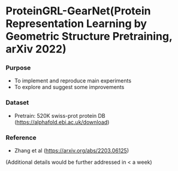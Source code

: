 # ProteinGRL-GearNet(Protein Representation Learning by Geometric Structure Pretraining, arXiv 2022)
### Purpose 
- To implement and reproduce main experiments 
- To explore and suggest some improvements

### Dataset 
- Pretrain: 520K swiss-prot protein DB (https://alphafold.ebi.ac.uk/download)

### Reference 
- Zhang et al (https://arxiv.org/abs/2203.06125)

(Additional details would be further addressed in < a week)
